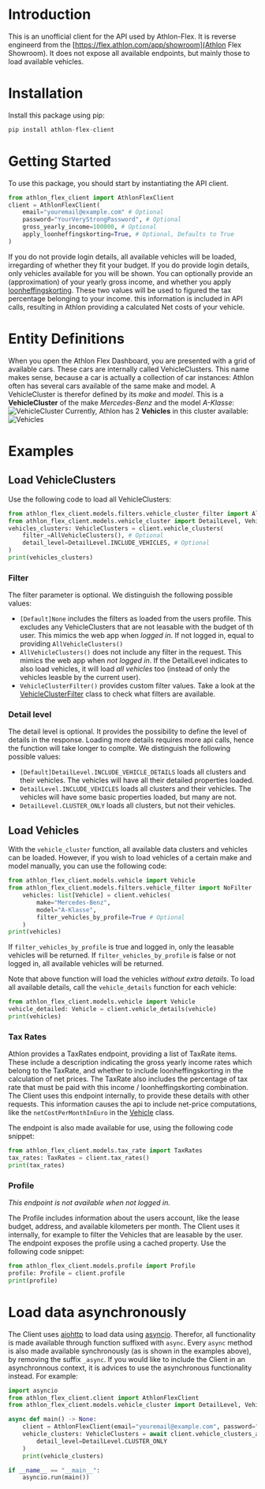 # Introduction

This is an unofficial client for the API used by Athlon-Flex. It is reverse engineerd from the [https://flex.athlon.com/app/showroom](Athlon Flex Showroom). It does not expose all available endpoints, but mainly those to load available vehicles.

# Installation
Install this package using pip:
```python
pip install athlon-flex-client
```

# Getting Started
To use this package, you should start by instantiating the API client. 
```python
from athlon_flex_client import AthlonFlexClient
client = AthlonFlexClient(
    email="youremail@example.com" # Optional
    password="YourVeryStrongPassword", # Optional
    gross_yearly_income=100000, # Optional
    apply_loonheffingskorting=True, # Optional, Defaults to True
)
```
If you do not provide login details, all available vehicles will be loaded, irregarding of whether they fit your budget. If you do provide login details, only vehicles available for you will be shown. You can optionally provide an (approximation) of your yearly gross income, and whether you apply [loonheffingskorting](https://www.belastingdienst.nl/wps/wcm/connect/nl/jongeren/content/hoe-werkt-loonheffingskorting). These two values will be used to figured the tax percentage belonging to your income. this information is included in API calls, resulting in Athlon providing a calculated Net costs of your vehicle.

# Entity Definitions
When you open the Athlon Flex Dashboard, you are presented with a grid of available cars. These cars are internally called VehicleClusters. This name makes sense, because a car is actually a collection of car instances: Athlon often has several cars available of the same make and model. A VehicleCluster is therefor defined by its _make_ and _model_.
This is a **VehicleCluster** of the make _Mercedes-Benz_ and the model _A-Klasse_:
![VehicleCluster](./assets/showroom.png)
Currently, Athlon has 2 **Vehicles** in this cluster available:
![Vehicles](./assets/vehicles.png)

# Examples
## Load VehicleClusters
Use the following code to load all VehicleClusters:
```python
from athlon_flex_client.models.filters.vehicle_cluster_filter import AllVehicleClusters
from athlon_flex_client.models.vehicle_cluster import DetailLevel, VehicleClusters
vehicles_clusters: VehicleClusters = client.vehicle_clusters(
    filter_=AllVehicleClusters(), # Optional
    detail_level=DetailLevel.INCLUDE_VEHICLES, # Optional
)
print(vehicles_clusters)
```
### Filter
The filter parameter is optional. We distinguish the following possible values:
- `[Default]None` includes the filters as loaded from the users profile. This excludes any VehicleClusters that are not leasable with the budget of th user. This mimics the web app when _logged in_. If not logged in, equal to providing `AllVehicleClusters()`
- `AllVehicleClusters()` does not include any filter in the request. This mimics the web app when _not logged in_. If the DetailLevel indicates to also load vehicles, it will load _all vehicles_ too (instead of only the vehicles leasble by the current user).
- `VehicleClusterFilter()` provides custom filter values. Take a look at the [VehicleClusterFilter](../src/athlon_flex_client/models/filters/vehicle_cluster_filter.py) class to check what filters are available.

### Detail level
The detail level is optional. It provides the possibility to define the level of details in the response. Loading more details requires more api calls, hence the function will take longer to complte. We distinguish the following possible values:
- `[Default]DetailLevel.INCLUDE_VEHICLE_DETAILS` loads all clusters and their vehicles. The vehicles will have all their detailed properties loaded.
- `DetailLevel.INCLUDE_VEHICLES` loads all clusters and their vehicles. The vehicles will have some basic properties loaded, but many are not.
- `DetailLevel.CLUSTER_ONLY` loads all clusters, but not their vehicles.

## Load Vehicles
With the `vehicle_cluster` function, all available data clusters and vehicles can be loaded. However, if you wish to load vehicles of a certain make and model manually, you can use the following code:
```python
from athlon_flex_client.models.vehicle import Vehicle
from athlon_flex_client.models.filters.vehicle_filter import NoFilter
    vehicles: list[Vehicle] = client.vehicles(
        make="Mercedes-Benz",
        model="A-Klasse",
        filter_vehicles_by_profile=True # Optional
    )
print(vehicles)
```
If `filter_vehicles_by_profile` is true and logged in, only the leasable vehicles will be returned. If `filter_vehicles_by_profile` is false or not logged in, all available vehicles will be returned. 

Note that above function will load the vehicles _without extra details_. To load all available details, call the `vehicle_details` function for each vehicle:
```python
from athlon_flex_client.models.vehicle import Vehicle
vehicle_detailed: Vehicle = client.vehicle_details(vehicle)
print(vehicles)
```

### Tax Rates
Athlon provides a TaxRates endpoint, providing a list of TaxRate items. These include a description indicating the gross yearly income rates which belong to the TaxRate, and whether to include loonheffingskorting in the calculation of net prices. The TaxRate also includes the percentage of tax rate that must be paid with this income / loonheffingskorting combination. The Client uses this endpoint internally, to provide these details with other requests. This information causes the api to include net-price computations, like the `netCostPerMonthInEuro` in the [Vehicle](../src/athlon_flex_client/models/vehicle.py) class. 

The endpoint is also made available for use, using the following code snippet:
```python
from athlon_flex_client.models.tax_rate import TaxRates
tax_rates: TaxRates = client.tax_rates()
print(tax_rates)
```
### Profile
_This endpoint is not available when not logged in._

The Profile includes information about the users account, like the lease budget, address, and available kilometers per month. The Client uses it internally, for example to filter the Vehicles that are leasable by the user. The endpoint exposes the profile using a cached property. Use the following code snippet:
```python
from athlon_flex_client.models.profile import Profile
profile: Profile = client.profile
print(profile)
```

# Load data asynchronously
The Client uses [aiohttp](https://docs.aiohttp.org/en/stable/index.html) to load data using [asyncio](https://docs.python.org/3/library/asyncio.html). Therefor, all functionality is made available through function suffixed with `async`. Every `async` method is also made available synchronously (as is shown in the examples above), by removing the suffix `_async`. If you would like to include the Client in an asynchronnous context, it is advices to use the asynchronous functionality instead. For example:
```python
import asyncio
from athlon_flex_client.client import AthlonFlexClient
from athlon_flex_client.models.vehicle_cluster import DetailLevel, VehicleClusters

async def main() -> None:
    client = AthlonFlexClient(email="youremail@example.com", password="YourVeryStrongPassword")
    vehicle_clusters: VehicleClusters = await client.vehicle_clusters_async(
        detail_level=DetailLevel.CLUSTER_ONLY
    )
    print(vehicle_clusters)

if __name__ == "__main__":
    asyncio.run(main())
```